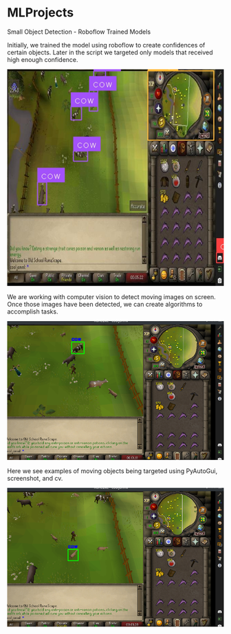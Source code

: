# MLProjects
Small Object Detection - Roboflow Trained Models 

Initially, we trained the model using roboflow to create confidences of certain objects. Later in the script we targeted only models that received 
high enough confidence.

<img src="https://github.com/jdelemos/MLProjects/blob/main/training_data/training_1.jpeg" alt="Initial spread">

We are working with computer vision to detect moving images on screen. Once those images have been detected, we can create algorithms to accomplish tasks. 

<img src="https://github.com/jdelemos/MLProjects/blob/main/training_data/screenshot_1.png" alt="Tracking Photo Revealed">

Here we see examples of moving objects being targeted using PyAutoGui, screenshot, and cv. 

<img src="https://github.com/jdelemos/MLProjects/blob/main/training_data/screenshot_2.png" alt="Tracking Photo Revealed">



